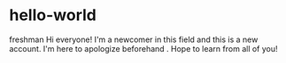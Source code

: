 # hello-world
freshman
Hi everyone!
I'm a newcomer in this field and this is a new account. I'm here to apologize beforehand .
Hope to learn from all of you!
